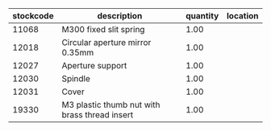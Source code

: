 |stockcode|description|quantity|location|
|---------|-----------|--------|--------|
|11068|M300 fixed slit spring|1.00||
|12018|Circular aperture mirror 0.35mm|1.00||
|12027|Aperture support|1.00||
|12030|Spindle|1.00||
|12031|Cover|1.00||
|19330|M3 plastic thumb nut with brass thread insert|1.00||
